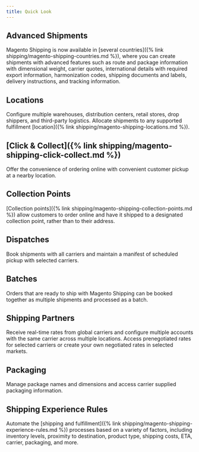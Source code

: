 ```yaml
---
title: Quick Look
---
```


## Advanced Shipments

Magento Shipping is now available in [several countries]({% link shipping/magento-shipping-countries.md %}), where you can create shipments with advanced features such as route and package information with dimensional weight, carrier quotes, international details with required export information, harmonization codes, shipping documents and labels, delivery instructions, and tracking information.

## Locations

Configure multiple warehouses, distribution centers, retail stores, drop shippers, and third-party logistics. Allocate shipments to any supported fulfillment [location]({% link shipping/magento-shipping-locations.md %}).

## [Click & Collect]({% link shipping/magento-shipping-click-collect.md %})

Offer the convenience of ordering online with convenient customer pickup at a nearby location.

## Collection Points

[Collection points]({% link shipping/magento-shipping-collection-points.md %}) allow customers to order online and have it shipped to a designated collection point, rather than to their address.

## Dispatches

Book shipments with all carriers and maintain a manifest of scheduled pickup with selected carriers.

## Batches

Orders that are ready to ship with Magento Shipping can be booked together as multiple shipments and processed as a batch.

## Shipping Partners

Receive real-time rates from global carriers and configure multiple accounts with the same carrier across multiple locations. Access prenegotiated rates for selected carriers or create your own negotiated rates in selected markets.

## Packaging

Manage package names and dimensions and access carrier supplied packaging information.

## Shipping Experience Rules

Automate the [shipping and fulfillment]({% link shipping/magento-shipping-experience-rules.md %}) processes based on a variety of factors, including inventory levels, proximity to destination, product type, shipping costs, ETA, carrier, packaging, and more.
